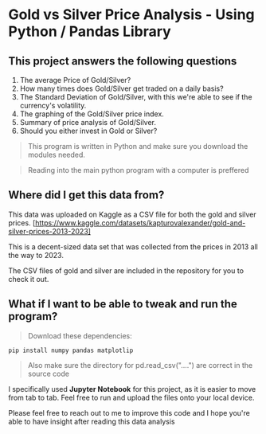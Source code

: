 # Gold vs Silver Price Analysis - Using Python / Pandas Library

## This project answers the following questions
1. The average Price of Gold/Silver?
2. How many times does Gold/Silver get traded on a daily basis?
3. The Standard Deviation of Gold/Silver, with this we're able to see if the currency's volatility.
4. The graphing of the Gold/Silver price index.
5. Summary of price analysis of Gold/Silver.
6. Should you either invest in Gold or Silver?

> This program is written in Python and make sure you download the modules needed.

> Reading into the main python program with a computer is preffered

## Where did I get this data from?
This data was uploaded on Kaggle as a CSV file for both the gold and silver prices. [https://www.kaggle.com/datasets/kapturovalexander/gold-and-silver-prices-2013-2023]

This is a decent-sized data set that was collected from the prices in 2013 all the way to 2023.

The CSV files of gold and silver are included in the repository for you to check it out.

## What if I want to be able to tweak and run the program?
> Download these dependencies:
```
pip install numpy pandas matplotlip
```
> Also make sure the directory for pd.read_csv("....") are correct in the source code

I specifically used **Jupyter Notebook** for this project, as it is easier to move from tab to tab. Feel free to run and upload the files onto your local device.

Please feel free to reach out to me to improve this code and I hope you're able to have insight
after reading this data analysis
